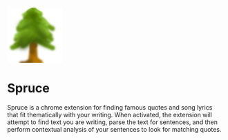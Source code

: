![Spruce](./icon-128.png)

# Spruce

Spruce is a chrome extension for finding famous quotes and song lyrics that fit thematically with your writing. When activated, the extension will attempt to find text you are writing, parse the text for sentences, and then perform contextual analysis of your sentences to look for matching quotes.